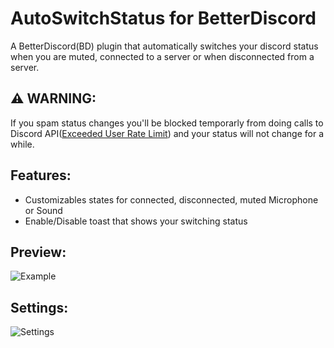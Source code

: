 # AutoSwitchStatus for BetterDiscord

A BetterDiscord(BD) plugin that automatically switches your discord status when you are muted, connected to a server or when disconnected from a server.

## ⚠️ WARNING:

If you spam status changes you'll be blocked temporarly from doing calls to Discord API([Exceeded User Rate Limit](https://discord.com/developers/docs/topics/rate-limits)) and your status will not change for a while.

## Features:

- Customizables states for connected, disconnected, muted Microphone or Sound
- Enable/Disable toast that shows your switching status

## Preview:

![Example](https://github.com/user-attachments/assets/02d64be7-77ff-4344-b777-c73cff2d39f6)

## Settings:

![Settings](https://github.com/user-attachments/assets/a3d5f44e-560a-48eb-a482-0aa0145e068d)
